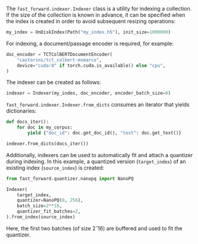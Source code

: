 The `fast_forward.indexer.Indexer` class is a utility for indexing a collection. If the size of the collection is known in advance, it can be specified when the index is created in order to avoid subsequent resizing operations:

```python
my_index = OnDiskIndex(Path("my_index.h5"), init_size=1000000)
```

For indexing, a document/passage encoder is required, for example:

```python
doc_encoder = TCTColBERTDocumentEncoder(
    "castorini/tct_colbert-msmarco",
    device="cuda:0" if torch.cuda.is_available() else "cpu",
)
```

The indexer can be created as follows:

```python
indexer = Indexer(my_index, doc_encoder, encoder_batch_size=8)
```

`fast_forward.indexer.Indexer.from_dicts` consumes an iterator that yields dictionaries:

```python
def docs_iter():
    for doc in my_corpus:
        yield {"doc_id": doc.get_doc_id(), "text": doc.get_text()}

indexer.from_dicts(docs_iter())
```

Additionally, indexers can be used to automatically fit and attach a quantizer during indexing. In this example, a quantized version (`target_index`) of an existing index (`source_index`) is created:

```python
from fast_forward.quantizer.nanopq import NanoPQ

Indexer(
    target_index,
    quantizer=NanoPQ(8, 256),
    batch_size=2**16,
    quantizer_fit_batches=2,
).from_index(source_index)
```

Here, the first two batches (of size $2ˆ{16}$) are buffered and used to fit the quantizer.
